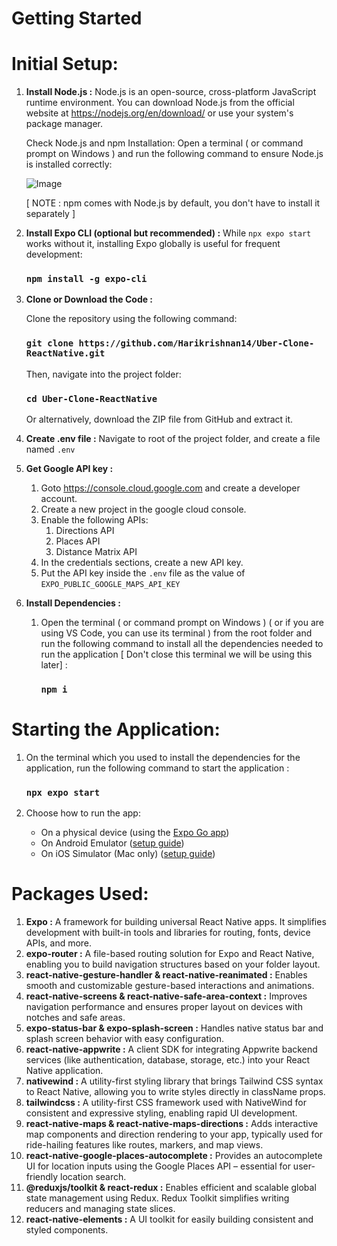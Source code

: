 # Getting Started
# Initial Setup:

1. **Install Node.js :** Node.js is an open-source, cross-platform JavaScript runtime environment. You can download Node.js from the official website at https://nodejs.org/en/download/ or use your system's package manager.

   Check Node.js and npm Installation:
   Open a terminal ( or command prompt on Windows ) and run the following command to ensure Node.js is installed correctly:

   ![Image](https://github.com/user-attachments/assets/5b6a1362-a3a7-4997-a2ef-9d83be414541)

   [ NOTE : npm comes with Node.js by default, you don't have to install it separately ]

2. **Install Expo CLI (optional but recommended) :** While `npx expo start` works without it, installing Expo globally is useful for frequent development:
   ### `npm install -g expo-cli`

3. **Clone or Download the Code :**

   Clone the repository using the following command:
   ### `git clone https://github.com/Harikrishnan14/Uber-Clone-ReactNative.git`

   Then, navigate into the project folder:
   ### `cd Uber-Clone-ReactNative`

   Or alternatively, download the ZIP file from GitHub and extract it.

4. **Create .env file :** Navigate to root of the project folder, and create a file named `.env`

5. **Get Google API key :** 
   1. Goto https://console.cloud.google.com and create a developer account.
   2. Create a new project in the google cloud console.
   3. Enable the following APIs:
         1. Directions API
         2. Places API
         3. Distance Matrix API
   4. In the credentials sections, create a new API key.
   5. Put the API key inside the `.env` file as the value of `EXPO_PUBLIC_GOOGLE_MAPS_API_KEY`

6. **Install Dependencies :**
   1. Open the terminal ( or command prompt on Windows ) ( or if you are using VS Code, you can use its terminal ) from the root folder and run the following command to install all the dependencies needed to run the application [ Don't close this terminal we will be using this later] :
      ### `npm i`
      
# Starting the Application:

1. On the terminal which you used to install the dependencies for the application, run the following command to start the application :
   ### `npx expo start`
   
2. Choose how to run the app:
      - On a physical device (using the [Expo Go app](https://expo.dev/go))
      - On Android Emulator ([setup guide](https://docs.expo.dev/workflow/android-studio-emulator/))
      - On iOS Simulator (Mac only) ([setup guide](https://docs.expo.dev/workflow/ios-simulator/))

# Packages Used:

1. **Expo :** A framework for building universal React Native apps. It simplifies development with built-in tools and libraries for routing, fonts, device APIs, and more.
2. **expo-router :** A file-based routing solution for Expo and React Native, enabling you to build navigation structures based on your folder layout.
3. **react-native-gesture-handler & react-native-reanimated :** Enables smooth and customizable gesture-based interactions and animations.
4. **react-native-screens & react-native-safe-area-context :** Improves navigation performance and ensures proper layout on devices with notches and safe areas.
5. **expo-status-bar & expo-splash-screen :** Handles native status bar and splash screen behavior with easy configuration.
6. **react-native-appwrite :** A client SDK for integrating Appwrite backend services (like authentication, database, storage, etc.) into your React Native application.
7. **nativewind :** A utility-first styling library that brings Tailwind CSS syntax to React Native, allowing you to write styles directly in className props.
8. **tailwindcss :** A utility-first CSS framework used with NativeWind for consistent and expressive styling, enabling rapid UI development.
9. **react-native-maps & react-native-maps-directions :** Adds interactive map components and direction rendering to your app, typically used for ride-hailing features like routes, markers, and map views.
10. **react-native-google-places-autocomplete :** Provides an autocomplete UI for location inputs using the Google Places API – essential for user-friendly location search.
11. **@reduxjs/toolkit & react-redux :** Enables efficient and scalable global state management using Redux. Redux Toolkit simplifies writing reducers and managing state slices.
12. **react-native-elements :** A UI toolkit for easily building consistent and styled components.